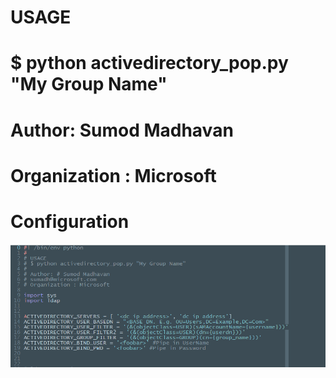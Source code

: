 # USAGE
# $ python activedirectory_pop.py "My Group Name"
#
# Author: Sumod Madhavan
# Organization : Microsoft

# Configuration

![alt text](https://github.com/sumodmadhavan/Codename-StarBucks/blob/master/config.png "Configurations")
